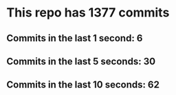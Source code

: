 # This repo has 1377 commits

## Commits in the last 1 second: 6
## Commits in the last 5 seconds: 30
## Commits in the last 10 seconds: 62
